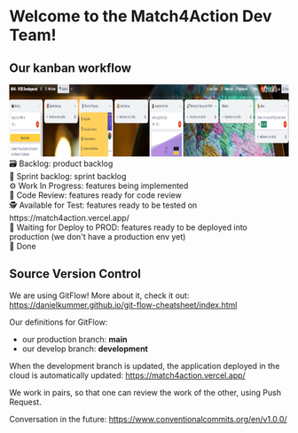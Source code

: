 # Welcome to the Match4Action Dev Team!

## Our kanban workflow
<img src="./diagrams/kanban.PNG" width="1000" height="130">
🗃️ Backlog: product backlog  <br>
🎯 Sprint backlog: sprint backlog  <br>
⚙️ Work In Progress: features being implemented  <br>
🧐 Code Review: features ready for code review  <br>
🕵️ Available for Test: features ready to be tested on https://match4action.vercel.app/  <br>
🚀 Waiting for Deploy to PROD: features ready to be deployed into production (we don't have a production env yet)  <br>
💪 Done  

## Source Version Control 

We are using GitFlow! 
More about it, check it out: https://danielkummer.github.io/git-flow-cheatsheet/index.html
  
Our definitions for GitFlow:
- our production branch: **main**
- our develop branch: **development**

When the development branch is updated, the application deployed in the cloud is automatically updated:
https://match4action.vercel.app/

We  work in pairs, so that one can review the work of the other, using Push Request.

Conversation in the future:
https://www.conventionalcommits.org/en/v1.0.0/
